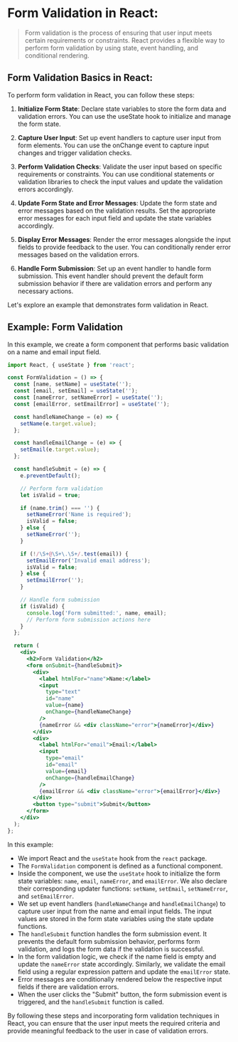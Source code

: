 # Form Validation in React:

> Form validation is the process of ensuring that user input meets certain requirements or constraints. React provides a flexible way to perform form validation by using state, event handling, and conditional rendering.

## Form Validation Basics in React:

To perform form validation in React, you can follow these steps:

1. **Initialize Form State**: Declare state variables to store the form data and validation errors. You can use the useState hook to initialize and manage the form state.

2. **Capture User Input**: Set up event handlers to capture user input from form elements. You can use the onChange event to capture input changes and trigger validation checks.

3. **Perform Validation Checks**: Validate the user input based on specific requirements or constraints. You can use conditional statements or validation libraries to check the input values and update the validation errors accordingly.

4. **Update Form State and Error Messages**: Update the form state and error messages based on the validation results. Set the appropriate error messages for each input field and update the state variables accordingly.

5. **Display Error Messages**: Render the error messages alongside the input fields to provide feedback to the user. You can conditionally render error messages based on the validation errors.

6. **Handle Form Submission**: Set up an event handler to handle form submission. This event handler should prevent the default form submission behavior if there are validation errors and perform any necessary actions.

Let's explore an example that demonstrates form validation in React.

## Example: Form Validation

In this example, we create a form component that performs basic validation on a name and email input field.

```jsx
import React, { useState } from 'react';

const FormValidation = () => {
  const [name, setName] = useState('');
  const [email, setEmail] = useState('');
  const [nameError, setNameError] = useState('');
  const [emailError, setEmailError] = useState('');

  const handleNameChange = (e) => {
    setName(e.target.value);
  };

  const handleEmailChange = (e) => {
    setEmail(e.target.value);
  };

  const handleSubmit = (e) => {
    e.preventDefault();

    // Perform form validation
    let isValid = true;

    if (name.trim() === '') {
      setNameError('Name is required');
      isValid = false;
    } else {
      setNameError('');
    }

    if (!/\S+@\S+\.\S+/.test(email)) {
      setEmailError('Invalid email address');
      isValid = false;
    } else {
      setEmailError('');
    }

    // Handle form submission
    if (isValid) {
      console.log('Form submitted:', name, email);
      // Perform form submission actions here
    }
  };

  return (
    <div>
      <h2>Form Validation</h2>
      <form onSubmit={handleSubmit}>
        <div>
          <label htmlFor="name">Name:</label>
          <input
            type="text"
            id="name"
            value={name}
            onChange={handleNameChange}
          />
          {nameError && <div className="error">{nameError}</div>}
        </div>
        <div>
          <label htmlFor="email">Email:</label>
          <input
            type="email"
            id="email"
            value={email}
            onChange={handleEmailChange}
          />
          {emailError && <div className="error">{emailError}</div>}
        </div>
        <button type="submit">Submit</button>
      </form>
    </div>
  );
};
```

In this example:

* We import React and the `useState` hook from the `react` package.
* The `FormValidation` component is defined as a functional component.
* Inside the component, we use the `useState` hook to initialize the form state variables: `name`, `email`, `nameError`, and `emailError`. We also declare their corresponding updater functions: `setName`, `setEmail`, `setNameError`, and `setEmailError`.
* We set up event handlers (`handleNameChange` and `handleEmailChange`) to capture user input from the name and email input fields. The input values are stored in the form state variables using the state update functions.
* The `handleSubmit` function handles the form submission event. It prevents the default form submission behavior, performs form validation, and logs the form data if the validation is successful.
* In the form validation logic, we check if the name field is empty and update the `nameError` state accordingly. Similarly, we validate the email field using a regular expression pattern and update the `emailError` state.
* Error messages are conditionally rendered below the respective input fields if there are validation errors.
* When the user clicks the "Submit" button, the form submission event is triggered, and the `handleSubmit` function is called.

By following these steps and incorporating form validation techniques in React, you can ensure that the user input meets the required criteria and provide meaningful feedback to the user in case of validation errors.